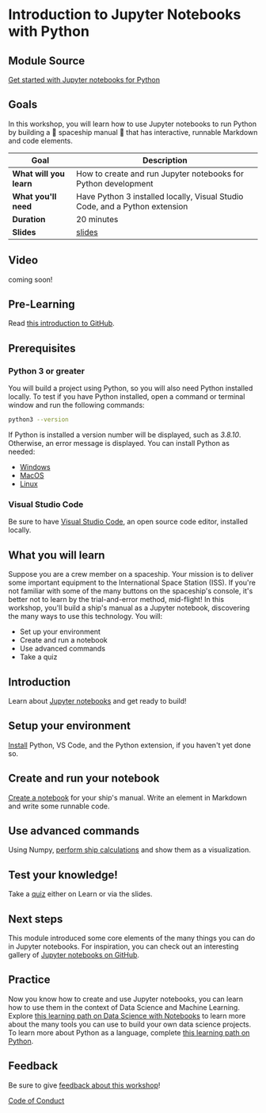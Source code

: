 # Introduction to Jupyter Notebooks with Python

## Module Source

[Get started with Jupyter notebooks for Python](https://docs.microsoft.com/learn/modules/python-create-run-jupyter-notebook/?WT.mc_id=academic-56952-jelooper)

## Goals

In this workshop, you will learn how to use Jupyter notebooks to run Python by building a 🚀 spaceship manual 🚀 that has interactive, runnable Markdown and code elements.

| **Goal**              | Description                                    |
| ----------------------------- | --------------------------------------------------------------------- |
| **What will you learn**       | How to create and run Jupyter notebooks for Python development                                        |
| **What you'll need**          | Have Python 3 installed locally, Visual Studio Code, and a Python extension |
| **Duration**                  | 20 minutes                                                                |
| **Slides**                  | [slides](./slides.pptx)                                                           |

## Video

coming soon!

## Pre-Learning

Read [this introduction to GitHub](https://docs.microsoft.com/learn/modules/introduction-to-github/1-introduction/?WT.mc_id=academic-55780-jelooper).

## Prerequisites

### Python 3 or greater

You will build a project using Python, so you will also need Python installed locally. To test if you have Python installed, open a command or terminal window and run the following commands:

```bash
python3 --version
```

If Python is installed a version number will be displayed, such as *3.8.10*. Otherwise, an error message is displayed. You can install Python as needed:

- [Windows](https://docs.microsoft.com/windows/python/beginners?WT.mc_id=academic-56952-jelooper#install-python)
- [MacOS](https://www.python.org/downloads/macos/)
- [Linux](https://packaging.python.org/guides/installing-using-linux-tools/)

### Visual Studio Code

Be sure to have [Visual Studio Code](https://code.visualstudio.com?WT.mc_id=academic-56952-jelooper), an open source code editor, installed locally. 

## What you will learn

Suppose you are a crew member on a spaceship. Your mission is to deliver some important equipment to the International Space Station (ISS). If you're not familiar with some of the many buttons on the spaceship's console, it's better not to learn by the trial-and-error method, mid-flight! In this workshop, you'll build a ship's manual as a Jupyter notebook, discovering the many ways to use this technology. You will:

- Set up your environment
- Create and run a notebook
- Use advanced commands
- Take a quiz

## Introduction

Learn about [Jupyter notebooks](https://docs.microsoft.com/learn/modules/python-create-run-jupyter-notebook/1-introduction) and get ready to build!

## Setup your environment

[Install](https://docs.microsoft.com/learn/modules/python-create-run-jupyter-notebook/2-setup) Python, VS Code, and the Python extension, if you haven't yet done so. 

## Create and run your notebook

[Create a notebook](https://docs.microsoft.com/learn/modules/python-create-run-jupyter-notebook/3-exercise-run-notebook) for your ship's manual. Write an element in Markdown and write some runnable code. 

## Use advanced commands

Using Numpy, [perform ship calculations](https://docs.microsoft.com/learn/modules/python-create-run-jupyter-notebook/4-exercise-advanced-commands) and show them as a visualization.

## Test your knowledge!

Take a [quiz](https://docs.microsoft.com/learn/modules/python-create-run-jupyter-notebook/5-knowledge-check) either on Learn or via the slides.

## Next steps

This module introduced some core elements of the many things you can do in Jupyter notebooks. For inspiration, you can check out an interesting gallery of [Jupyter notebooks on GitHub](https://github.com/jupyter/jupyter/wiki/A-gallery-of-interesting-Jupyter-Notebooks).

## Practice

Now you know how to create and use Jupyter notebooks, you can learn how to use them in the context of Data Science and Machine Learning. Explore [this learning path on Data Science with Notebooks](https://docs.microsoft.com/learn/modules/explore-analyze-data-with-python/) to learn more about the many tools you can use to build your own data science projects. To learn more about Python as a language, complete [this learning path on Python](https://docs.microsoft.com/learn/paths/beginner-python/).

## Feedback

Be sure to give [feedback about this workshop](https://forms.office.com/r/MdhJWMZthR)!

[Code of Conduct](../CODE_OF_CONDUCT.md)

